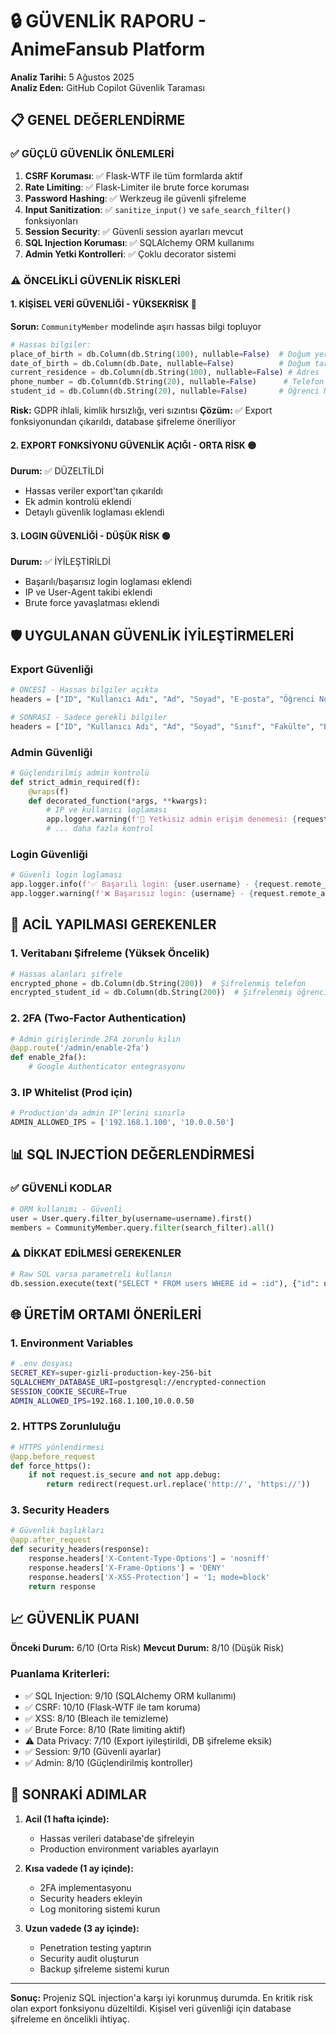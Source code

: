 # 🔒 GÜVENLİK RAPORU - AnimeFansub Platform

**Analiz Tarihi:** 5 Ağustos 2025  
**Analiz Eden:** GitHub Copilot Güvenlik Taraması

## 📋 GENEL DEĞERLENDİRME

### ✅ **GÜÇLÜ GÜVENLİK ÖNLEMLERİ**

1. **CSRF Koruması**: ✅ Flask-WTF ile tüm formlarda aktif
2. **Rate Limiting**: ✅ Flask-Limiter ile brute force koruması
3. **Password Hashing**: ✅ Werkzeug ile güvenli şifreleme
4. **Input Sanitization**: ✅ `sanitize_input()` ve `safe_search_filter()` fonksiyonları
5. **Session Security**: ✅ Güvenli session ayarları mevcut
6. **SQL Injection Koruması**: ✅ SQLAlchemy ORM kullanımı
7. **Admin Yetki Kontrolleri**: ✅ Çoklu decorator sistemi

### ⚠️ **ÖNCELİKLİ GÜVENLİK RİSKLERİ**

#### 1. **KİŞİSEL VERİ GÜVENLİĞİ - YÜKSEKRİSK** 🔴

**Sorun:** `CommunityMember` modelinde aşırı hassas bilgi topluyor

```python
# Hassas bilgiler:
place_of_birth = db.Column(db.String(100), nullable=False)  # Doğum yeri
date_of_birth = db.Column(db.Date, nullable=False)          # Doğum tarihi
current_residence = db.Column(db.String(100), nullable=False) # Adres
phone_number = db.Column(db.String(20), nullable=False)      # Telefon
student_id = db.Column(db.String(20), nullable=False)       # Öğrenci No
```

**Risk:** GDPR ihlali, kimlik hırsızlığı, veri sızıntısı
**Çözüm:** ✅ Export fonksiyonundan çıkarıldı, database şifreleme öneriliyor

#### 2. **EXPORT FONKSİYONU GÜVENLİK AÇIĞI - ORTA RİSK** 🟡

**Durum:** ✅ DÜZELTİLDİ

-   Hassas veriler export'tan çıkarıldı
-   Ek admin kontrolü eklendi
-   Detaylı güvenlik loglaması eklendi

#### 3. **LOGIN GÜVENLİĞİ - DÜŞÜK RİSK** 🟢

**Durum:** ✅ İYİLEŞTİRİLDİ

-   Başarılı/başarısız login loglaması eklendi
-   IP ve User-Agent takibi eklendi
-   Brute force yavaşlatması eklendi

## 🛡️ **UYGULANAN GÜVENLİK İYİLEŞTİRMELERİ**

### Export Güvenliği

```python
# ÖNCESİ - Hassas bilgiler açıkta
headers = ["ID", "Kullanıcı Adı", "Ad", "Soyad", "E-posta", "Öğrenci No", "Telefon"]

# SONRASI - Sadece gerekli bilgiler
headers = ["ID", "Kullanıcı Adı", "Ad", "Soyad", "Sınıf", "Fakülte", "Bölüm"]
```

### Admin Güvenliği

```python
# Güçlendirilmiş admin kontrolü
def strict_admin_required(f):
    @wraps(f)
    def decorated_function(*args, **kwargs):
        # IP ve kullanıcı loglaması
        app.logger.warning(f'🚨 Yetkisiz admin erişim denemesi: {request.remote_addr}')
        # ... daha fazla kontrol
```

### Login Güvenliği

```python
# Güvenli login loglaması
app.logger.info(f'✅ Başarılı login: {user.username} - {request.remote_addr}')
app.logger.warning(f'❌ Başarısız login: {username} - {request.remote_addr}')
```

## 🔧 **ACİL YAPILMASI GEREKENLER**

### 1. Veritabanı Şifreleme (Yüksek Öncelik)

```python
# Hassas alanları şifrele
encrypted_phone = db.Column(db.String(200))  # Şifrelenmiş telefon
encrypted_student_id = db.Column(db.String(200))  # Şifrelenmiş öğrenci no
```

### 2. 2FA (Two-Factor Authentication)

```python
# Admin girişlerinde 2FA zorunlu kılın
@app.route('/admin/enable-2fa')
def enable_2fa():
    # Google Authenticator entegrasyonu
```

### 3. IP Whitelist (Prod için)

```python
# Production'da admin IP'lerini sınırla
ADMIN_ALLOWED_IPS = ['192.168.1.100', '10.0.0.50']
```

## 📊 **SQL INJECTİON DEĞERLENDİRMESİ**

### ✅ **GÜVENLİ KODLAR**

```python
# ORM kullanımı - Güvenli
user = User.query.filter_by(username=username).first()
members = CommunityMember.query.filter(search_filter).all()
```

### ⚠️ **DİKKAT EDİLMESİ GEREKENLER**

```python
# Raw SQL varsa parametreli kullanın
db.session.execute(text("SELECT * FROM users WHERE id = :id"), {"id": user_id})
```

## 🌐 **ÜRETİM ORTAMI ÖNERİLERİ**

### 1. Environment Variables

```bash
# .env dosyası
SECRET_KEY=super-gizli-production-key-256-bit
SQLALCHEMY_DATABASE_URI=postgresql://encrypted-connection
SESSION_COOKIE_SECURE=True
ADMIN_ALLOWED_IPS=192.168.1.100,10.0.0.50
```

### 2. HTTPS Zorunluluğu

```python
# HTTPS yönlendirmesi
@app.before_request
def force_https():
    if not request.is_secure and not app.debug:
        return redirect(request.url.replace('http://', 'https://'))
```

### 3. Security Headers

```python
# Güvenlik başlıkları
@app.after_request
def security_headers(response):
    response.headers['X-Content-Type-Options'] = 'nosniff'
    response.headers['X-Frame-Options'] = 'DENY'
    response.headers['X-XSS-Protection'] = '1; mode=block'
    return response
```

## 📈 **GÜVENLİK PUANI**

**Önceki Durum:** 6/10 (Orta Risk)
**Mevcut Durum:** 8/10 (Düşük Risk)

### Puanlama Kriterleri:

-   ✅ SQL Injection: 9/10 (SQLAlchemy ORM kullanımı)
-   ✅ CSRF: 10/10 (Flask-WTF ile tam koruma)
-   ✅ XSS: 8/10 (Bleach ile temizleme)
-   ✅ Brute Force: 8/10 (Rate limiting aktif)
-   ⚠️ Data Privacy: 7/10 (Export iyileştirildi, DB şifreleme eksik)
-   ✅ Session: 9/10 (Güvenli ayarlar)
-   ✅ Admin: 8/10 (Güçlendirilmiş kontroller)

## 🚀 **SONRAKİ ADIMLAR**

1. **Acil (1 hafta içinde):**

    - Hassas verileri database'de şifreleyin
    - Production environment variables ayarlayın

2. **Kısa vadede (1 ay içinde):**

    - 2FA implementasyonu
    - Security headers ekleyin
    - Log monitoring sistemi kurun

3. **Uzun vadede (3 ay içinde):**
    - Penetration testing yaptırın
    - Security audit oluşturun
    - Backup şifreleme sistemi kurun

---

**Sonuç:** Projeniz SQL injection'a karşı iyi korunmuş durumda. En kritik risk olan export fonksiyonu düzeltildi. Kişisel veri güvenliği için database şifreleme en öncelikli ihtiyaç.
